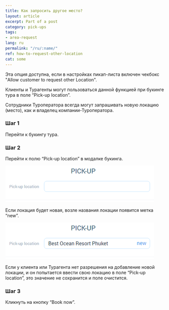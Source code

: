 ```yaml
---
title: Как запросить другое место?
layout: article
excerpt: Part of a post
category: pick-ups
tags:
- area-request
lang: ru
permalink: "/ru/:name/"
ref: how-to-request-other-location
cat: some
---
```


Эта опция доступна, если в настройках пикап-листа включен чекбокс "Allow customer to request other Location". 

Клиенты и Турагенты могут пользоваться данной функцией при букинге тура в поле “Pick-up location”.

Сотрудники Туроператора всегда могут запрашивать новую локацию (место), как и владелец компании-Туроператора.

### **Шаг 1**

Перейти к букингу тура.

### **Шаг 2**

Перейти к полю “Pick-up location” в модалке букинга.

![How_to_request_other_location1](/assets/images/how_to_request_other_location1.png)

Если локация будет новая, возле названия локации появится метка “new”. 

![How_to_request_other_location2](/assets/images/how_to_request_other_location2.png)

Если у клиента или Турагента нет разрешения на добавление новой локации, и он попытается ввести свою локацию в поле “Pick-up location”, это значение не сохранится и поле очистится.

### **Шаг 3**

Кликнуть на кнопку “Book now”.
